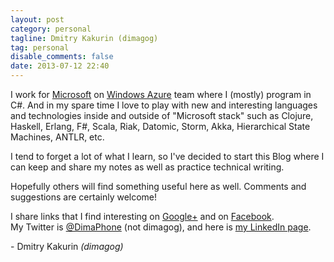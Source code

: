 ```yaml
---
layout: post
category: personal
tagline: Dmitry Kakurin (dimagog)
tag: personal
disable_comments: false
date: 2013-07-12 22:40
---
```

I work for [Microsoft] on [Windows Azure][] team where I (mostly) program in C#.
And in my spare time I love to play with new and interesting languages and technologies
inside and outside of "Microsoft stack"
such as Clojure, Haskell, Erlang, F#, Scala, Riak, Datomic, Storm, Akka, Hierarchical State Machines, ANTLR, etc.

I tend to forget a lot of what I learn, so I've decided to start this Blog
where I can keep and share my notes as well as practice technical writing.

Hopefully others will find something useful here as well. Comments and suggestions are certainly welcome!

I share links that I find interesting on [Google+](https://plus.google.com/109391987177502206351/posts)
and on [Facebook](https://www.facebook.com/dmitry.kakurin.9). <br>
My Twitter is [@DimaPhone](https://twitter.com/DimaPhone) (not dimagog),
and here is [my LinkedIn page](http://www.linkedin.com/pub/dmitry-kakurin/1/272/a2a).

\- Dmitry Kakurin *(dimagog)*

[Microsoft]: http://microsoft.com/jobs
[Windows Azure]: http://www.windowsazure.com
